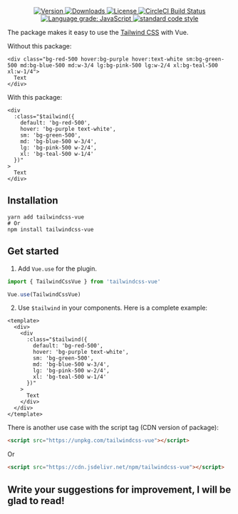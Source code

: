   <p align="center">
    <a href="https://www.npmjs.com/package/tailwindcss-vue">
      <img src="https://img.shields.io/npm/v/tailwindcss-vue.svg" alt="Version">
    </a>
    <a href="https://www.npmjs.com/package/tailwindcss-vue">
      <img src="https://img.shields.io/npm/dm/tailwindcss-vue.svg" alt="Downloads">
    </a>
    <a href="https://www.npmjs.com/package/tailwindcss-vue">
      <img src="https://img.shields.io/npm/l/tailwindcss-vue.svg" alt="License">
    </a>
    <a href="https://circleci.com/gh/iliyaZelenko/tailwindcss-vue">
      <img src="https://circleci.com/gh/iliyaZelenko/tailwindcss-vue.svg?style=svg" alt="CircleCI Build Status">
    </a>
    <a href="https://lgtm.com/projects/g/iliyaZelenko/tailwindcss-vue/context:javascript">
      <img alt="Language grade: JavaScript" src="https://img.shields.io/lgtm/grade/javascript/g/iliyaZelenko/tailwindcss-vue.svg?logo=lgtm&logoWidth=18" />
    </a>
    <a href="https://standardjs.com/">
      <img alt="standard code style" src="https://badgen.net/badge/code%20style/standard/f2a" />
    </a>
  </p>

The package makes it easy to use the [Tailwind CSS](https://tailwindcss.com/) with Vue.

Without this package:

```vue
<div class="bg-red-500 hover:bg-purple hover:text-white sm:bg-green-500 md:bg-blue-500 md:w-3/4 lg:bg-pink-500 lg:w-2/4 xl:bg-teal-500 xl:w-1/4">
  Text
</div>
```

With this package:

```vue
<div
  :class="$tailwind({
    default: 'bg-red-500',
    hover: 'bg-purple text-white',
    sm: 'bg-green-500',
    md: 'bg-blue-500 w-3/4',
    lg: 'bg-pink-500 w-2/4',
    xl: 'bg-teal-500 w-1/4'
  })"
>
  Text
</div>
```

## Installation

```
yarn add tailwindcss-vue
# Or 
npm install tailwindcss-vue
```

## Get started

1) Add `Vue.use` for the plugin.

```js
import { TailwindCssVue } from 'tailwindcss-vue'

Vue.use(TailwindCssVue)
```

2) Use `$tailwind` in your components. Here is a complete example:

```vue
<template>
  <div>
    <div
      :class="$tailwind({
        default: 'bg-red-500',
        hover: 'bg-purple text-white',
        sm: 'bg-green-500',
        md: 'bg-blue-500 w-3/4',
        lg: 'bg-pink-500 w-2/4',
        xl: 'bg-teal-500 w-1/4'
      })"
    >
      Text
    </div>
  </div>
</template>
```

There is another use case with the script tag (CDN version of package):

```html
<script src="https://unpkg.com/tailwindcss-vue"></script>
```

Or

```html
<script src="https://cdn.jsdelivr.net/npm/tailwindcss-vue"></script>
```

## Write your suggestions for improvement, I will be glad to read!
